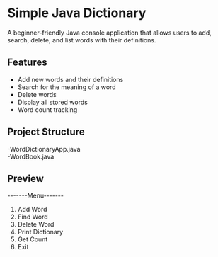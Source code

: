 # Simple Java Dictionary

A beginner-friendly Java console application that allows users to add, search, delete, and list words with their definitions.

## Features

- Add new words and their definitions
- Search for the meaning of a word
- Delete words
- Display all stored words
- Word count tracking

## Project Structure

-WordDictionaryApp.java  
-WordBook.java       

## Preview
-------Menu-------
1. Add Word
2. Find Word
3. Delete Word
4. Print Dictionary
5. Get Count
6. Exit

